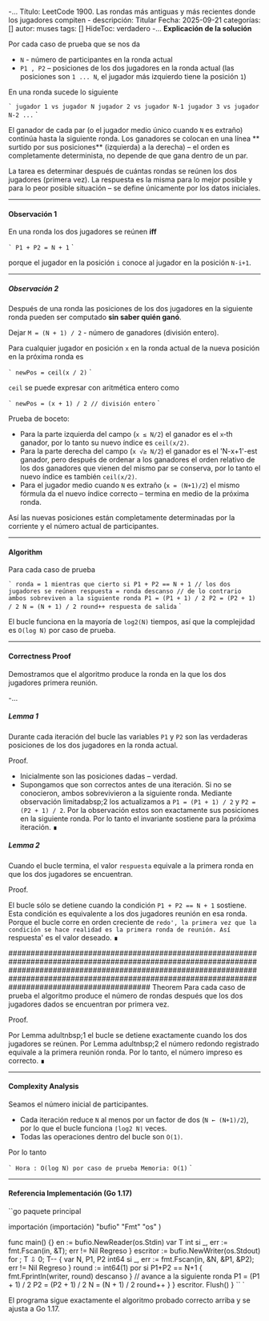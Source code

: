 -...
Título: LeetCode 1900. Las rondas más antiguas y más recientes donde los jugadores compiten -
descripción: Titular
Fecha: 2025-09-21
categorías: []
autor: muses
tags: []
HideToc: verdadero
-...
**Explicación de la solución**

Por cada caso de prueba que se nos da

* `N` - número de participantes en la ronda actual
* `P1 , P2` – posiciones de los dos jugadores en la ronda actual
(las posiciones son `1 ... N`, el jugador más izquierdo tiene la posición `1`)

En una ronda sucede lo siguiente

`` `
jugador 1 vs jugador N
jugador 2 vs jugador N-1
jugador 3 vs jugador N-2
...
`` `

El ganador de cada par (o el jugador medio único cuando `N` es extraño)
continúa hasta la siguiente ronda.
Los ganadores se colocan en una línea ** surtido por sus posiciones** (izquierda)
a la derecha) – el orden es completamente determinista, no depende de
que gana dentro de un par.

La tarea es determinar después de cuántas rondas se reúnen los dos jugadores
(primera vez).
La respuesta es la misma para lo mejor posible y para lo peor posible
situación – se define únicamente por los datos iniciales.



----------------------------------------------------

#### Observación 1
En una ronda los dos jugadores se reúnen **iff**

`` `
P1 + P2 = N + 1
`` `

porque el jugador en la posición `i` conoce al jugador en la posición `N-i+1`.

----------------------------------------------------

##### Observación 2
Después de una ronda las posiciones de los dos jugadores en la siguiente ronda pueden
ser computado **sin saber quién ganó**.

Dejar `M = (N + 1) / 2` - número de ganadores (división entero).

Para cualquier jugador en posición `x` en la ronda actual de la nueva posición en
la próxima ronda es

`` `
newPos = ceil(x / 2)
`` `

`ceil` se puede expresar con aritmética entero como

`` `
newPos = (x + 1) / 2 // división entero
`` `

Prueba de boceto:

* Para la parte izquierda del campo (`x ≤ N/2`) el ganador es el
`x`‐th ganador, por lo tanto su nuevo índice es `ceil(x/2)`.
* Para la parte derecha del campo (`x √≥ N/2`) el ganador es el
'N-x+1'-est ganador, pero después de ordenar a los ganadores el orden relativo
de los dos ganadores que vienen del mismo par se conserva,
por lo tanto el nuevo índice es también `ceil(x/2)`.
* Para el jugador medio cuando `N` es extraño (`x = (N+1)/2`) el mismo
fórmula da el nuevo índice correcto – termina en medio de
la próxima ronda.

Así las nuevas posiciones están completamente determinadas por la corriente
y el número actual de participantes.

----------------------------------------------------

#### Algorithm
Para cada caso de prueba

`` `
ronda = 1
mientras que cierto
si P1 + P2 == N + 1 // los dos jugadores se reúnen
respuesta = ronda
descanso
// de lo contrario ambos sobreviven a la siguiente ronda
P1 = (P1 + 1) / 2
P2 = (P2 + 1) / 2
N = (N + 1) / 2
round++
respuesta de salida
`` `

El bucle funciona en la mayoría de `log2(N)` tiempos, así que la complejidad es
`O(log N)` por caso de prueba.

----------------------------------------------------

#### Correctness Proof

Demostramos que el algoritmo produce la ronda en la que los dos jugadores
primera reunión.

-...

##### Lemma 1
Durante cada iteración del bucle las variables `P1` y `P2`
son las verdaderas posiciones de los dos jugadores en la ronda actual.

Proof.

* Inicialmente son las posiciones dadas – verdad.
* Supongamos que son correctos antes de una iteración.
Si no se conocieron, ambos sobrevivieron a la siguiente ronda.
Mediante observación limitadabsp;2 los actualizamos a
`P1 = (P1 + 1) / 2` y `P2 = (P2 + 1) / 2`.
Por la observación estos son exactamente sus posiciones en la siguiente
ronda.
Por lo tanto el invariante sostiene para la próxima iteración. ∎



##### Lemma 2
Cuando el bucle termina, el valor `respuesta` equivale a la primera ronda en
que los dos jugadores se encuentran.

Proof.

El bucle sólo se detiene cuando la condición `P1 + P2 == N + 1` sostiene.
Esta condición es equivalente a los dos jugadores
reunión en esa ronda.
Porque el bucle corre en orden creciente de `redo',
la primera vez que la condición se hace realidad es la primera ronda de reunión.
Así `respuesta' es el valor deseado. ∎



################################################################################################################################################################################################################################################################ Theorem
Para cada caso de prueba el algoritmo produce el número de rondas después
que los dos jugadores dados se encuentran por primera vez.

Proof.

Por Lemma adultnbsp;1 el bucle se detiene exactamente cuando los dos jugadores se reúnen.
Por Lemma adultnbsp;2 el número redondo registrado equivale a la primera reunión
ronda.
Por lo tanto, el número impreso es correcto. ∎



----------------------------------------------------

#### Complexity Analysis
Seamos el número inicial de participantes.

* Cada iteración reduce `N` al menos por un factor de dos
(`N ← (N+1)/2`), por lo que el bucle funciona `⌈log2 N⌉` veces.
* Todas las operaciones dentro del bucle son `O(1)`.

Por lo tanto

`` `
Hora : O(log N) por caso de prueba
Memoria: O(1)
`` `

----------------------------------------------------

#### Referencia Implementación (Go 1.17)

``go
paquete principal

importación (importación)
"bufio"
"Fmt"
"os"
)

func main() {}
en := bufio.NewReader(os.Stdin)
var T int
si _, err := fmt.Fscan(in, &T); err != Nil
Regreso
}
escritor := bufio.NewWriter(os.Stdout)
for ; T ⇩ 0; T-- {
var N, P1, P2 int64
si _, err := fmt.Fscan(in, &N, &P1, &P2); err != Nil
Regreso
}
round := int64(1)
por
si P1+P2 == N+1 {
fmt.Fprintln(writer, round)
descanso
}
// avance a la siguiente ronda
P1 = (P1 + 1) / 2
P2 = (P2 + 1) / 2
N = (N + 1) / 2
round++
}
}
escritor. Flush()
}
`` `

El programa sigue exactamente el algoritmo probado correcto arriba y
se ajusta a Go 1.17.